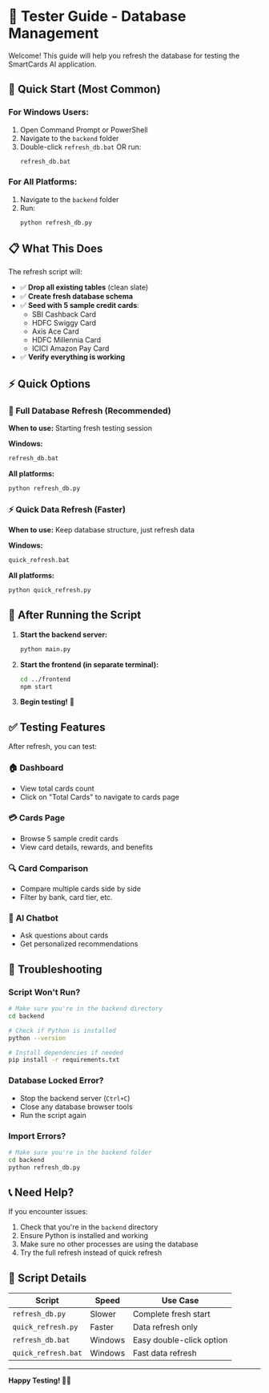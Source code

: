 # 🧪 Tester Guide - Database Management

Welcome! This guide will help you refresh the database for testing the SmartCards AI application.

## 🚀 Quick Start (Most Common)

### For Windows Users:
1. Open Command Prompt or PowerShell
2. Navigate to the `backend` folder
3. Double-click `refresh_db.bat` OR run:
   ```cmd
   refresh_db.bat
   ```

### For All Platforms:
1. Navigate to the `backend` folder
2. Run:
   ```bash
   python refresh_db.py
   ```

## 📋 What This Does

The refresh script will:
- ✅ **Drop all existing tables** (clean slate)
- ✅ **Create fresh database schema**
- ✅ **Seed with 5 sample credit cards**:
  - SBI Cashback Card
  - HDFC Swiggy Card
  - Axis Ace Card
  - HDFC Millennia Card
  - ICICI Amazon Pay Card
- ✅ **Verify everything is working**

## ⚡ Quick Options

### 🔄 Full Database Refresh (Recommended)
**When to use:** Starting fresh testing session

**Windows:**
```cmd
refresh_db.bat
```

**All platforms:**
```bash
python refresh_db.py
```

### ⚡ Quick Data Refresh (Faster)
**When to use:** Keep database structure, just refresh data

**Windows:**
```cmd
quick_refresh.bat
```

**All platforms:**
```bash
python quick_refresh.py
```

## 🔧 After Running the Script

1. **Start the backend server:**
   ```bash
   python main.py
   ```

2. **Start the frontend (in separate terminal):**
   ```bash
   cd ../frontend
   npm start
   ```

3. **Begin testing!** 🎉

## ✅ Testing Features

After refresh, you can test:

### 🏠 **Dashboard**
- View total cards count
- Click on "Total Cards" to navigate to cards page

### 💳 **Cards Page**
- Browse 5 sample credit cards
- View card details, rewards, and benefits

### 🔍 **Card Comparison**
- Compare multiple cards side by side
- Filter by bank, card tier, etc.

### 🤖 **AI Chatbot**
- Ask questions about cards
- Get personalized recommendations

## 🚨 Troubleshooting

### Script Won't Run?
```bash
# Make sure you're in the backend directory
cd backend

# Check if Python is installed
python --version

# Install dependencies if needed
pip install -r requirements.txt
```

### Database Locked Error?
- Stop the backend server (`Ctrl+C`)
- Close any database browser tools
- Run the script again

### Import Errors?
```bash
# Make sure you're in the backend folder
cd backend
python refresh_db.py
```

## 📞 Need Help?

If you encounter issues:
1. Check that you're in the `backend` directory
2. Ensure Python is installed and working
3. Make sure no other processes are using the database
4. Try the full refresh instead of quick refresh

## 📝 Script Details

| Script | Speed | Use Case |
|--------|-------|----------|
| `refresh_db.py` | Slower | Complete fresh start |
| `quick_refresh.py` | Faster | Data refresh only |
| `refresh_db.bat` | Windows | Easy double-click option |
| `quick_refresh.bat` | Windows | Fast data refresh |

---
**Happy Testing! 🧪✨** 